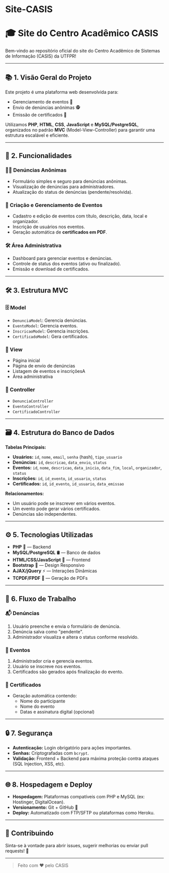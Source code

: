 # Site-CASIS
# 🎓 Site do Centro Acadêmico CASIS

Bem-vindo ao repositório oficial do site do Centro Acadêmico de Sistemas de Informação (CASIS) da UTFPR!

---

## 📚 1. Visão Geral do Projeto
Este projeto é uma plataforma web desenvolvida para:
- Gerenciamento de eventos 📅
- Envio de denúncias anônimas 🕵️
- Emissão de certificados 📄

Utilizamos **PHP**, **HTML**, **CSS**, **JavaScript** e **MySQL/PostgreSQL**, organizados no padrão **MVC** (Model-View-Controller) para garantir uma estrutura escalável e eficiente.

---

## 🚀 2. Funcionalidades

### 🕵️‍♂️ Denúncias Anônimas
- Formulário simples e seguro para denúncias anônimas.
- Visualização de denúncias para administradores.
- Atualização do status de denúncias (pendente/resolvida).

### 📅 Criação e Gerenciamento de Eventos
- Cadastro e edição de eventos com título, descrição, data, local e organizador.
- Inscrição de usuários nos eventos.
- Geração automática de **certificados em PDF**.

### 🛠️ Área Administrativa
- Dashboard para gerenciar eventos e denúncias.
- Controle de status dos eventos (ativo ou finalizado).
- Emissão e download de certificados.

---

## 🛠️ 3. Estrutura MVC

### 🗄️ Model
- `DenunciaModel`: Gerencia denúncias.
- `EventoModel`: Gerencia eventos.
- `InscricaoModel`: Gerencia inscrições.
- `CertificadoModel`: Gera certificados.

### 🎨 View
- Página inicial
- Página de envio de denúncias
- Listagem de eventos e inscriçõesA
- Área administrativa

### 🎯 Controller
- `DenunciaController`
- `EventoController`
- `CertificadoController`

---

## 🗃️ 4. Estrutura do Banco de Dados

**Tabelas Principais:**
- **Usuários:** `id`, `nome`, `email`, `senha` (hash), `tipo_usuario`
- **Denúncias:** `id`, `descricao`, `data_envio`, `status`
- **Eventos:** `id`, `nome`, `descricao`, `data_inicio`, `data_fim`, `local`, `organizador`, `status`
- **Inscrições:** `id`, `id_evento`, `id_usuario`, `status`
- **Certificados:** `id`, `id_evento`, `id_usuario`, `data_emissao`

**Relacionamentos:**
- Um usuário pode se inscrever em vários eventos.
- Um evento pode gerar vários certificados.
- Denúncias são independentes.

---

## ⚙️ 5. Tecnologias Utilizadas

- **PHP** 🐘 — Backend
- **MySQL/PostgreSQL** 🛢️ — Banco de dados
- **HTML/CSS/JavaScript** 🎨 — Frontend
- **Bootstrap** 🧩 — Design Responsivo
- **AJAX/jQuery** ⚡ — Interações Dinâmicas
- **TCPDF/FPDF** 📄 — Geração de PDFs

---

## 🔄 6. Fluxo de Trabalho

### 📬 Denúncias
1. Usuário preenche e envia o formulário de denúncia.
2. Denúncia salva como "pendente".
3. Administrador visualiza e altera o status conforme resolvido.

### 📅 Eventos
1. Administrador cria e gerencia eventos.
2. Usuário se inscreve nos eventos.
3. Certificados são gerados após finalização do evento.

### 📄 Certificados
- Geração automática contendo:
  - Nome do participante
  - Nome do evento
  - Datas e assinatura digital (opcional)

---

## 🔒 7. Segurança

- **Autenticação:** Login obrigatório para ações importantes.
- **Senhas:** Criptografadas com `bcrypt`.
- **Validação:** Frontend + Backend para máxima proteção contra ataques (SQL Injection, XSS, etc).

---

## 🌐 8. Hospedagem e Deploy

- **Hospedagem:** Plataformas compatíveis com PHP e MySQL (ex: Hostinger, DigitalOcean).
- **Versionamento:** Git + GitHub 🚀
- **Deploy:** Automatizado com FTP/SFTP ou plataformas como Heroku.

---

## 📌 Contribuindo
Sinta-se à vontade para abrir issues, sugerir melhorias ou enviar pull requests! 💬

---

> Feito com ❤️ pelo CASIS
